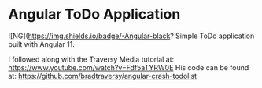 # Angular ToDo Application
![NG](https://img.shields.io/badge/-Angular-black?
Simple ToDo application built with Angular 11.

I followed along with the Traversy Media tutorial at: https://www.youtube.com/watch?v=Fdf5aTYRW0E
His code can be found at: https://github.com/bradtraversy/angular-crash-todolist


